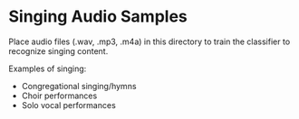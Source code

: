 
# Singing Audio Samples

Place audio files (.wav, .mp3, .m4a) in this directory to train the classifier
to recognize singing content.

Examples of singing:

- Congregational singing/hymns
- Choir performances
- Solo vocal performances
